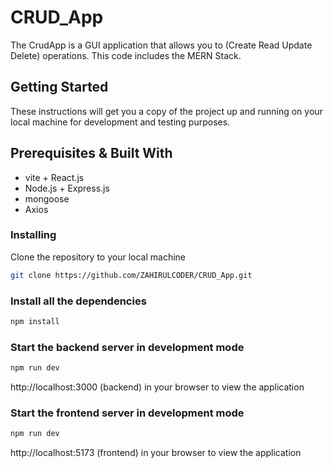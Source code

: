 # CRUD_App
The CrudApp is a GUI application that allows you to (Create Read Update Delete) operations. This code includes the MERN Stack.

## Getting Started
These instructions will get you a copy of the project up and running on your local machine for development and testing purposes.

## Prerequisites & Built With
- vite + React.js
- Node.js + Express.js
- mongoose 
- Axios 

### Installing 
Clone the repository to your local machine
```bash
git clone https://github.com/ZAHIRULCODER/CRUD_App.git

```

### Install all the dependencies
```bash
npm install
```

### Start the backend server in development mode
```bash
npm run dev
```
http://localhost:3000 (backend) in your browser to view the application

### Start the frontend server in development mode
```bash
npm run dev
```
http://localhost:5173 (frontend) in your browser to view the application

